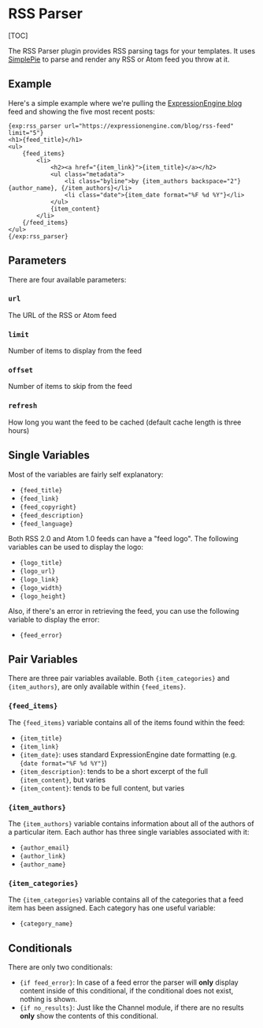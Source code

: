 <!--
    This source file is part of the open source project
    ExpressionEngine User Guide (https://github.com/ExpressionEngine/ExpressionEngine-User-Guide)

    @link      https://expressionengine.com/
    @copyright Copyright (c) 2003-2020, Packet Tide, LLC (https://ellislab.com)
    @license   https://expressionengine.com/license Licensed under Apache License, Version 2.0
-->

# RSS Parser

[TOC]

The RSS Parser plugin provides RSS parsing tags for your templates. It uses [SimplePie](http://simplepie.org) to parse and render any RSS or Atom feed you throw at it.

## Example

Here's a simple example where we're pulling the [ExpressionEngine blog](https://expressionengine.com/blog) feed and showing the five most recent posts:

    {exp:rss_parser url="https://expressionengine.com/blog/rss-feed" limit="5"}
    <h1>{feed_title}</h1>
    <ul>
        {feed_items}
            <li>
                <h2><a href="{item_link}">{item_title}</a></h2>
                <ul class="metadata">
                    <li class="byline">by {item_authors backspace="2"}{author_name}, {/item_authors}</li>
                    <li class="date">{item_date format="%F %d %Y"}</li>
                </ul>
                {item_content}
            </li>
        {/feed_items}
    </ul>
    {/exp:rss_parser}

## Parameters

There are four available parameters:

### `url`

The URL of the RSS or Atom feed

### `limit`

Number of items to display from the feed

### `offset`

Number of items to skip from the feed

### `refresh`

How long you want the feed to be cached (default cache length is three hours)

## Single Variables

Most of the variables are fairly self explanatory:

- `{feed_title}`
- `{feed_link}`
- `{feed_copyright}`
- `{feed_description}`
- `{feed_language}`

Both RSS 2.0 and Atom 1.0 feeds can have a "feed logo". The following variables can be used to display the logo:

- `{logo_title}`
- `{logo_url}`
- `{logo_link}`
- `{logo_width}`
- `{logo_height}`

Also, if there's an error in retrieving the feed, you can use the following variable to display the error:

- `{feed_error}`

## Pair Variables

There are three pair variables available. Both `{item_categories}` and `{item_authors}`, are only available within `{feed_items}`.

### `{feed_items}`

The `{feed_items}` variable contains all of the items found within the feed:

- `{item_title}`
- `{item_link}`
- `{item_date}`: uses standard ExpressionEngine date formatting (e.g. `{date format="%F %d %Y"}`)
- `{item_description}`: tends to be a short excerpt of the full `{item_content}`, but varies
- `{item_content}`: tends to be full content, but varies

### `{item_authors}`

The `{item_authors}` variable contains information about all of the authors of a particular item. Each author has three single variables associated with it:

- `{author_email}`
- `{author_link}`
- `{author_name}`

### `{item_categories}`

The `{item_categories}` variable contains all of the categories that a feed item has been assigned. Each category has one useful variable:

- `{category_name}`

## Conditionals

There are only two conditionals:

- `{if feed_error}`: In case of a feed error the parser will **only** display content inside of this conditional, if the conditional does not exist, nothing is shown.
- `{if no_results}`: Just like the Channel module, if there are no results **only** show the contents of this conditional.
